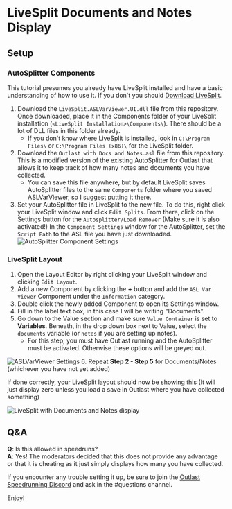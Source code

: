 # LiveSplit Documents and Notes Display
## Setup
### AutoSplitter Components
This tutorial presumes you already have LiveSplit installed and have a basic understanding of how to use it. If you don't you should [Download LiveSplit](https://livesplit.org/downloads/ "https://livesplit.org/downloads/").
1. Download the `LiveSplit.ASLVarViewer.UI.dll` file from this repository. Once downloaded, place it in the Components folder of your LiveSplit installation (`<LiveSplit Installation>\Components\`). There should be a lot of DLL files in this folder already.
   * If you don't know where LiveSplit is installed, look in `C:\Program Files\` or `C:\Program Files (x86)\` for the LiveSplit folder.
2. Download the `Outlast with Docs and Notes.asl` file from this repository. This is a modified version of the existing AutoSplitter for Outlast that allows it to keep track of how many notes and documents you have collected. 
   * You can save this file anywhere, but by default LiveSplit saves AutoSplitter files to the same `Components` folder where you saved ASLVarViewer, so I suggest putting it there.
3. Set your AutoSplitter file in LiveSplit to the new file. To do this, right click your LiveSplit window and click `Edit Splits`. From there, click on the Settings button for the `Autosplitter/Load Remover` (Make sure it is also activated!)
In the `Component Settings` window for the AutoSplitter, set the `Script Path` to the ASL file you have just downloaded.
![AutoSplitter Component Settings](https://upload.rileythefox.co.uk/cagA5/joRapUPa47.png/raw)
### LiveSplit Layout
1. Open the Layout Editor by right clicking your LiveSplit window and clicking `Edit Layout`.
2. Add a new Component by clicking the **+** button and add the `ASL Var Viewer` Component under the `Information` category.
3. Double click the newly added Component to open its Settings window.
4. Fill in the label text box, in this case I will be writing "Documents". 
5. Go down to the Value section and make sure `Value Container` is set to **Variables**. Beneath, in the drop down box next to Value, select the `documents` variable (or `notes` if you are setting up notes).
   * For this step, you must have Outlast running and the AutoSplitter must be activated. Otherwise these options will be greyed out.

![ASLVarViewer Settings](https://upload.rileythefox.co.uk/cagA5/juXaLaFi64.png/raw)
6. Repeat **Step 2 - Step 5** for Documents/Notes (whichever you have not yet added)

If done correctly, your LiveSplit layout should now be showing this (It will just display zero unless you load a save in Outlast where you have collected something)

![LiveSplit with Documents and Notes display](https://upload.rileythefox.co.uk/cagA5/NaVEtOli84.png/raw)

## Q&A
**Q**: Is this allowed in speedruns?  
**A**: Yes! The moderators decided that this does not provide any advantage or that it is cheating as it just simply displays how many you have collected.

If you encounter any trouble setting it up, be sure to join the [Outlast Speedrunning Discord](https://discord.gg/vyMZQSrtMA) and ask in the #questions channel.

Enjoy!
